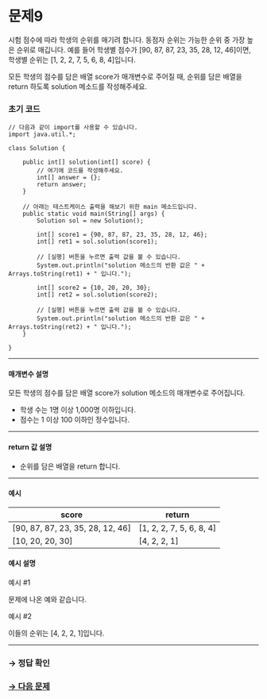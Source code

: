 # 문제9

시험 점수에 따라 학생의 순위를 매기려 합니다. 동점자 순위는 가능한 순위 중 가장 높은 순위로 매깁니다.
예를 들어 학생별 점수가 [90, 87, 87, 23, 35, 28, 12, 46]이면, 학생별 순위는 [1, 2, 2, 7, 5, 6, 8, 4]입니다.

모든 학생의 점수를 담은 배열 score가 매개변수로 주어질 때, 순위를 담은 배열을 return 하도록 solution 메소드를 작성해주세요.

### 초기 코드

```
// 다음과 같이 import를 사용할 수 있습니다.
import java.util.*;

class Solution {

    public int[] solution(int[] score) {
        // 여기에 코드를 작성해주세요.
        int[] answer = {};
        return answer;
    }

    // 아래는 테스트케이스 출력을 해보기 위한 main 메소드입니다.
    public static void main(String[] args) {
        Solution sol = new Solution();

        int[] score1 = {90, 87, 87, 23, 35, 28, 12, 46};
        int[] ret1 = sol.solution(score1);

        // [실행] 버튼을 누르면 출력 값을 볼 수 있습니다.
        System.out.println("solution 메소드의 반환 값은 " + Arrays.toString(ret1) + " 입니다.");

        int[] score2 = {10, 20, 20, 30};
        int[] ret2 = sol.solution(score2);

        // [실행] 버튼을 누르면 출력 값을 볼 수 있습니다.
        System.out.println("solution 메소드의 반환 값은 " + Arrays.toString(ret2) + " 입니다.");
    }

}
```

---

#### 매개변수 설명
모든 학생의 점수를 담은 배열 score가 solution 메소드의 매개변수로 주어집니다.

* 학생 수는 1명 이상 1,000명 이하입니다.
* 점수는 1 이상 100 이하인 정수입니다.

---

#### return 값 설명
* 순위를 담은 배열을 return 합니다.

---

#### 예시

| score |return |
|---|---|
| [90, 87, 87, 23, 35, 28, 12, 46] | [1, 2, 2, 7, 5, 6, 8, 4] |
| [10, 20, 20, 30] | [4, 2, 2, 1] |

#### 예시 설명

예시 #1

문제에 나온 예와 같습니다.

예시 #2

이들의 순위는 [4, 2, 2, 1]입니다.

---

### → 정답 확인

### [→ 다음 문제](https://github.com/tnehf18/cosPro/blob/main/java/ex_2nd/ex_2nd_05/no_10/ "cosPro 2급 Java 5차 10번 문제")
